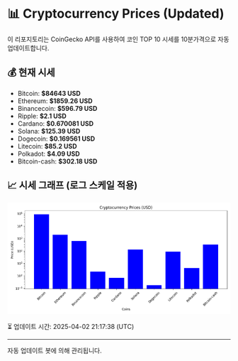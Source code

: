 
# 📊 Cryptocurrency Prices (Updated)

이 리포지토리는 CoinGecko API를 사용하여 코인 TOP 10 시세를 10분가격으로 자동 업데이트합니다.

## 💰 현재 시세
- Bitcoin: **$84643 USD**
- Ethereum: **$1859.26 USD**
- Binancecoin: **$596.79 USD**
- Ripple: **$2.1 USD**
- Cardano: **$0.670081 USD**
- Solana: **$125.39 USD**
- Dogecoin: **$0.169561 USD**
- Litecoin: **$85.2 USD**
- Polkadot: **$4.09 USD**
- Bitcoin-cash: **$302.18 USD**

## 📈 시세 그래프 (로그 스케일 적용)
![Crypto Prices](crypto_prices.png)

⏳ 업데이트 시간: 2025-04-02 21:17:38 (UTC)

---
자동 업데이트 봇에 의해 관리됩니다.
